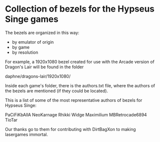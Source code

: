 
# Collection of bezels for the Hypseus Singe games

The bezels are organized in this way:
- by emulator of origin
- by game
- by resolution

For example, a 1920x1080 bezel created for use with 
the Arcade version of Dragon's Lair will be found in 
the folder

daphne/dragons-lair/1920x1080/

Inside each game's folder, there is the authors.txt 
file, where the authors of the bezels are mentioned 
(if they could be located).

This is a list of some of the most representative 
authors of bezels for Hypseus Singe:

PaCiFiKbAllA
NeoKarnage
Rhikki
Widge
Maximilium
MBRetrocade6894
TioTar

Our thanks go to them for contributing with DirtBagXon 
to making lasergames immortal.

